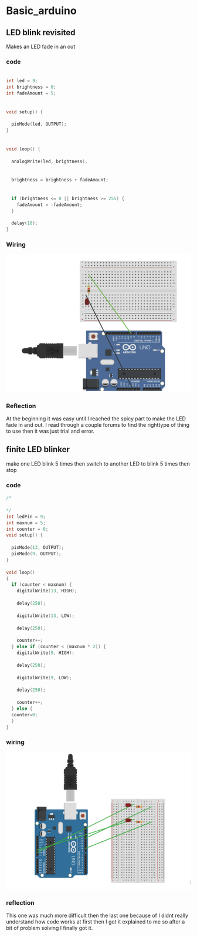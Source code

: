 # Basic_arduino

## LED blink revisited

Makes an LED fade in an out

### code

```C++

int led = 9;        
int brightness = 0; 
int fadeAmount = 5;


void setup() {

  pinMode(led, OUTPUT);
}


void loop() {

  analogWrite(led, brightness);


  brightness = brightness + fadeAmount;

  
  if (brightness <= 0 || brightness >= 255) {
    fadeAmount = -fadeAmount;
  }

  delay(10);
}


```

### Wiring
![Graham.circuit](images/graham.LEDblink.PNG)

### Reflection
 At the beginning it was easy until I reached the spicy part to make the LED fade in and out. I read through a couple forums to find the righttype of thing to use then it was just trial and error.






## finite LED blinker

make one LED blink 5 times then switch to another LED to blink 5 times then stop

### code

```c++
/*

*/
int ledPin = 9;
int maxnum = 5;
int counter = 0;
void setup() {

  pinMode(13, OUTPUT);
  pinMode(9, OUTPUT);
}

void loop()
{
  if (counter < maxnum) {
    digitalWrite(13, HIGH);

    delay(250);

    digitalWrite(13, LOW);

    delay(250);

    counter++;
  } else if (counter < (maxnum * 2)) {
    digitalWrite(9, HIGH);

    delay(250);

    digitalWrite(9, LOW);

    delay(250);

    counter++;
  } else {
  counter=0;
  }
}


```

### wiring

![Graham.circuit](images/Graham.5blink.png)


### reflection

This one was much more difficult then the last one because of I didnt really understand how code works at first then I got it explained to me so after a bit of problem solving I finally got it.
